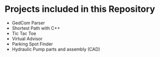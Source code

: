 # Projects included in this Repository 

- GedCom Parser
- Shortest Path with C++
- Tic Tac Toe 
- Virtual Advisor
- Parking Spot Finder
- Hydraulic Pump parts and assembly (CAD)




